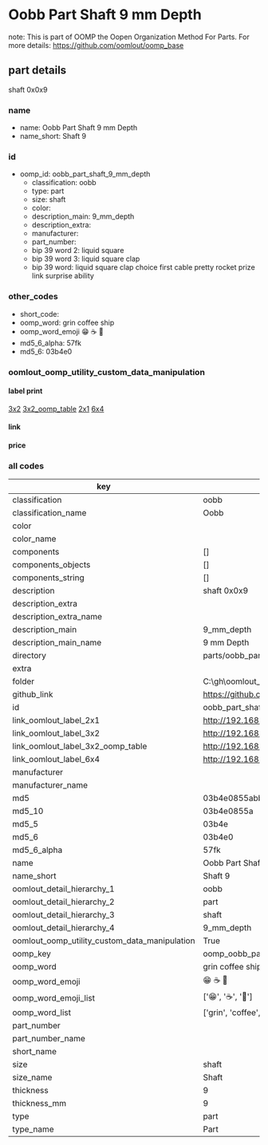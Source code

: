 # Oobb Part Shaft 9 mm Depth  

note: This is part of OOMP the Oopen Organization Method For Parts. For more details: https://github.com/oomlout/oomp_base

##  part details
  



shaft 0x0x9



### name
* name: Oobb Part Shaft 9 mm Depth
* name_short: Shaft 9 
### id
* oomp_id: oobb_part_shaft_9_mm_depth
  * classification: oobb
  * type: part
  * size: shaft
  * color: 
  * description_main: 9_mm_depth
  * description_extra: 
  * manufacturer: 
  * part_number: 
  * bip 39 word 2: liquid square
  * bip 39 word 3: liquid square clap
  * bip 39 word: liquid square clap choice first cable pretty rocket prize link surprise ability

### other_codes
* short_code: 
* oomp_word: grin coffee ship
* oomp_word_emoji :grin: :coffee: :ship:
* md5_6_alpha: 57fk
* md5_6: 03b4e0






### oomlout_oomp_utility_custom_data_manipulation
#### label print
[3x2](http://192.168.1.245:1112/?label=oomp%2057fk)
[3x2_oomp_table](http://192.168.1.108:1112/?label=oomp%2057fk)
[2x1](http://192.168.1.242:1112/?label=oomp%2057fk)
[6x4](http://192.168.1.55:1112/?label=oomp%2057fk)    

#### link

                              

#### price







### all codes 
| key | value |  
| --- | --- |  
| classification | oobb |  
| classification_name | Oobb |  
| color |  |  
| color_name |  |  
| components | [] |  
| components_objects | [] |  
| components_string | [] |  
| description | shaft 0x0x9 |  
| description_extra |  |  
| description_extra_name |  |  
| description_main | 9_mm_depth |  
| description_main_name | 9 mm Depth |  
| directory | parts/oobb_part_shaft_9_mm_depth |  
| extra |  |  
| folder | C:\gh\oomlout_oobb_version_4_generated_parts\things\oobb_part_shaft_9_mm_depth |  
| github_link | https://github.com/oomlout/oomlout_oomp_part_src/tree/main/parts/oobb_part_shaft_9_mm_depth |  
| id | oobb_part_shaft_9_mm_depth |  
| link_oomlout_label_2x1 | http://192.168.1.242:1112/?label=oomp%2057fk |  
| link_oomlout_label_3x2 | http://192.168.1.245:1112/?label=oomp%2057fk |  
| link_oomlout_label_3x2_oomp_table | http://192.168.1.108:1112/?label=oomp%2057fk |  
| link_oomlout_label_6x4 | http://192.168.1.55:1112/?label=oomp%2057fk |  
| manufacturer |  |  
| manufacturer_name |  |  
| md5 | 03b4e0855abb75447fabb28253b4dc12 |  
| md5_10 | 03b4e0855a |  
| md5_5 | 03b4e |  
| md5_6 | 03b4e0 |  
| md5_6_alpha | 57fk |  
| name | Oobb Part Shaft 9 mm Depth |  
| name_short | Shaft 9  |  
| oomlout_detail_hierarchy_1 | oobb |  
| oomlout_detail_hierarchy_2 | part |  
| oomlout_detail_hierarchy_3 | shaft |  
| oomlout_detail_hierarchy_4 | 9_mm_depth |  
| oomlout_oomp_utility_custom_data_manipulation | True |  
| oomp_key | oomp_oobb_part_shaft_9_mm_depth |  
| oomp_word | grin coffee ship |  
| oomp_word_emoji | :grin: :coffee: :ship: |  
| oomp_word_emoji_list | [':grin:', ':coffee:', ':ship:'] |  
| oomp_word_list | ['grin', 'coffee', 'ship'] |  
| part_number |  |  
| part_number_name |  |  
| short_name |  |  
| size | shaft |  
| size_name | Shaft |  
| thickness | 9 |  
| thickness_mm | 9 |  
| type | part |  
| type_name | Part |  
